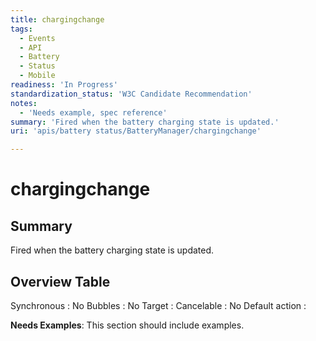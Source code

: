 ```yaml
---
title: chargingchange
tags:
  - Events
  - API
  - Battery
  - Status
  - Mobile
readiness: 'In Progress'
standardization_status: 'W3C Candidate Recommendation'
notes:
  - 'Needs example, spec reference'
summary: 'Fired when the battery charging state is updated.'
uri: 'apis/battery status/BatteryManager/chargingchange'

---
```

# chargingchange

## Summary

Fired when the battery charging state is updated.

## Overview Table

Synchronous
:   No
Bubbles
:   No
Target
:
Cancelable
:   No
Default action
:

**Needs Examples**: This section should include examples.

